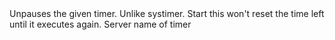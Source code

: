 <function name="UnPause" parent="systimer" type="libraryfunc">
	<description>
		Unpauses the given timer.
		Unlike systimer. Start this won't reset the time left until it executes again.
	</description>
	<realm>Server</realm>
	<args>
		<arg name="name" type="string">name of timer</arg>
	</args>
	<rets>
		<ret name="success" type="boolean"></ret>
	</rets>
</function>